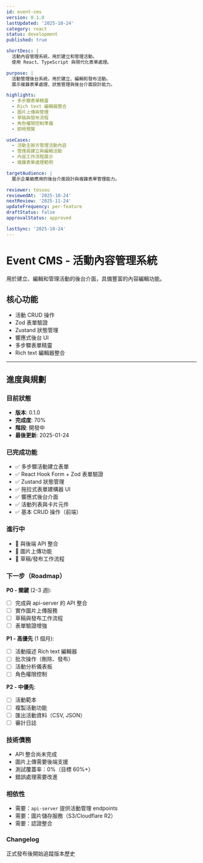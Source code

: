 ```yaml
---
id: event-cms
version: 0.1.0
lastUpdated: '2025-10-24'
category: react
status: development
published: true

shortDesc: |
  活動內容管理系統，用於建立和管理活動。
  使用 React、TypeScript 與現代化表單處理。

purpose: |
  活動管理後台系統，用於建立、編輯和發布活動。
  展示複雜表單處理、狀態管理與後台介面設計能力。

highlights:
  - 多步驟表單精靈
  - Rich text 編輯器整合
  - 圖片上傳與管理
  - 草稿與發布流程
  - 角色權限控制準備
  - 即時預覽

useCases:
  - 活動主辦方管理活動內容
  - 管理員建立與編輯活動
  - 內容工作流程展示
  - 複雜表單處理範例

targetAudience: |
  展示企業級應用的後台介面設計與複雜表單管理能力。

reviewer: tessou
reviewedAt: '2025-10-24'
nextReview: '2025-11-24'
updateFrequency: per-feature
draftStatus: false
approvalStatus: approved

lastSync: '2025-10-24'
---
```


# Event CMS - 活動內容管理系統

用於建立、編輯和管理活動的後台介面，具備豐富的內容編輯功能。

## 核心功能
- 活動 CRUD 操作
- Zod 表單驗證
- Zustand 狀態管理
- 響應式後台 UI
- 多步驟表單精靈
- Rich text 編輯器整合

---

## 進度與規劃

### 目前狀態
- **版本**: 0.1.0
- **完成度**: 70%
- **階段**: 開發中
- **最後更新**: 2025-01-24

### 已完成功能
- ✅ 多步驟活動建立表單
- ✅ React Hook Form + Zod 表單驗證
- ✅ Zustand 狀態管理
- ✅ 拖拉式表單建構器 UI
- ✅ 響應式後台介面
- ✅ 活動列表與卡片元件
- ✅ 基本 CRUD 操作（前端）

### 進行中
- 🚧 與後端 API 整合
- 🚧 圖片上傳功能
- 🚧 草稿/發布工作流程

### 下一步（Roadmap）

**P0 - 關鍵** (2-3 週):
- [ ] 完成與 api-server 的 API 整合
- [ ] 實作圖片上傳服務
- [ ] 草稿與發布工作流程
- [ ] 表單驗證增強

**P1 - 高優先** (1 個月):
- [ ] 活動描述 Rich text 編輯器
- [ ] 批次操作（刪除、發布）
- [ ] 活動分析儀表板
- [ ] 角色權限控制

**P2 - 中優先**:
- [ ] 活動範本
- [ ] 複製活動功能
- [ ] 匯出活動資料（CSV, JSON）
- [ ] 審計日誌

### 技術債務
- API 整合尚未完成
- 圖片上傳需要後端支援
- 測試覆蓋率：0%（目標 60%+）
- 錯誤處理需要改進

### 相依性
- 需要：`api-server` 提供活動管理 endpoints
- 需要：圖片儲存服務（S3/Cloudflare R2）
- 需要：認證整合

### Changelog
正式發布後開始追蹤版本歷史

